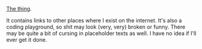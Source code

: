 [The thing](https://thebabydino.github.io).

It contains links to other places where I exist on the internet. It's also a coding playground, so shit may look (very, very) broken or funny. There may be quite a bit of cursing in placeholder texts as well. I have no idea if I'll ever get it done.

